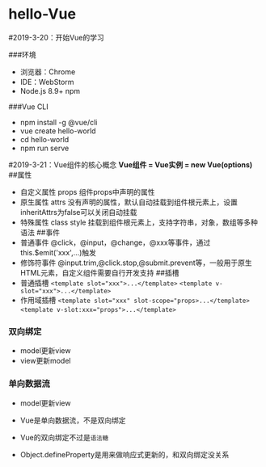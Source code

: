 # hello-Vue

#2019-3-20：开始Vue的学习

###环境
- 浏览器：Chrome
- IDE：WebStorm
- Node.js 8.9+ npm

###Vue CLI
- npm install -g @vue/cli
- vue create hello-world
- cd hello-world
- npm run serve


#2019-3-21：Vue组件的核心概念
**Vue组件 = Vue实例 = new Vue(options)**
##属性
- 自定义属性 props
组件props中声明的属性
- 原生属性 attrs
没有声明的属性，默认自动挂载到组件根元素上，设置inheritAttrs为false可以关闭自动挂载
- 特殊属性 class style
挂载到组件根元素上，支持字符串，对象，数组等多种语法
##事件
- 普通事件
@click，@input，@change，@xxx等事件，通过this.$emit('xxx',...)触发
- 修饰符事件
@input.trim,@click.stop,@submit.prevent等，一般用于原生HTML元素，自定义组件需要自行开发支持
##插槽
- 普通插槽
`<template slot="xxx">...</template>`
`<template v-slot="xxx">...</template>`
- 作用域插槽
`<template slot="xxx" slot-scope="props>...</template>`
`<template v-slot:xxx="props">...</template>`

### 双向绑定
- model更新view
- view更新model
### 单向数据流
- model更新view

- Vue是单向数据流，不是双向绑定
- Vue的双向绑定不过是`语法糖`
- Object.defineProperty是用来做响应式更新的，和双向绑定没关系
